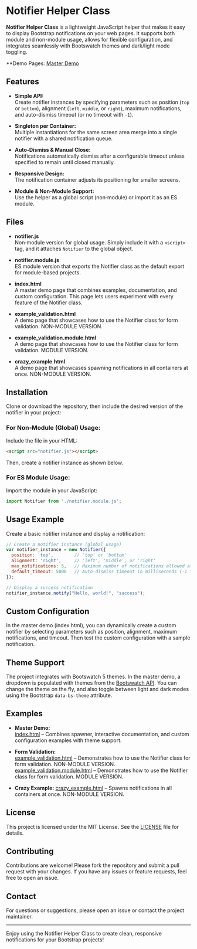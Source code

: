 # Notifier Helper Class

**Notifier Helper Class** is a lightweight JavaScript helper that makes it easy to display Bootstrap notifications on your web pages. It supports both module and non-module usage, allows for flexible configuration, and integrates seamlessly with Bootswatch themes and dark/light mode toggling.

**Demo Pages: [Master Demo](https://mrsiefen.github.io/Notifier/index.html)

## Features

- **Simple API:**  
  Create notifier instances by specifying parameters such as position (`top` or `bottom`), alignment (`left`, `middle`, or `right`), maximum notifications, and auto-dismiss timeout (or no timeout with `-1`).

- **Singleton per Container:**  
  Multiple instantiations for the same screen area merge into a single notifier with a shared notification queue.

- **Auto‑Dismiss & Manual Close:**  
  Notifications automatically dismiss after a configurable timeout unless specified to remain until closed manually.

- **Responsive Design:**  
  The notification container adjusts its positioning for smaller screens.

- **Module & Non‑Module Support:**  
  Use the helper as a global script (non‑module) or import it as an ES module.

## Files

- **notifier.js**  
  Non‑module version for global usage. Simply include it with a `<script>` tag, and it attaches `Notifier` to the global object.

- **notifier.module.js**  
  ES module version that exports the Notifier class as the default export for module-based projects.

- **index.html**  
  A master demo page that combines examples, documentation, and custom configuration. This page lets users experiment with every feature of the Notifier class.

- **example_validation.html**  
  A demo page that showcases how to use the Notifier class for form validation. NON-MODULE VERSION.

- **example_validation.module.html**  
  A demo page that showcases how to use the Notifier class for form validation. MODULE VERSION.

- **crazy_example.html**  
  A demo page that showcases spawning notifications in all containers at once. NON-MODULE VERSION.

## Installation

Clone or download the repository, then include the desired version of the notifier in your project:

### For Non‑Module (Global) Usage:
Include the file in your HTML:
```html
<script src="notifier.js"></script>
```
Then, create a notifier instance as shown below.

### For ES Module Usage:
Import the module in your JavaScript:
```javascript
import Notifier from './notifier.module.js';
```

## Usage Example

Create a basic notifier instance and display a notification:
```javascript
// Create a notifier instance (global usage)
var notifier_instance = new Notifier({
  position: 'top',        // 'top' or 'bottom'
  alignment: 'right',     // 'left', 'middle', or 'right'
  max_notifications: 5,   // Maximum number of notifications allowed at once
  default_timeout: 5000   // Auto-dismiss timeout in milliseconds (-1 for no auto-dismiss)
});

// Display a success notification
notifier_instance.notify("Hello, world!", "success");
```

## Custom Configuration

In the master demo (index.html), you can dynamically create a custom notifier by selecting parameters such as position, alignment, maximum notifications, and timeout. Then test the custom configuration with a sample notification.

## Theme Support

The project integrates with Bootswatch 5 themes. In the master demo, a dropdown is populated with themes from the [Bootswatch API](https://bootswatch.com/api/5.json). You can change the theme on the fly, and also toggle between light and dark modes using the Bootstrap `data-bs-theme` attribute.

## Examples

- **Master Demo:**  
  [index.html](https://mrsiefen.github.io/Notifier/) – Combines spawner, interactive documentation, and custom configuration examples with theme support.

- **Form Validation:**  
  [example_validation.html](https://mrsiefen.github.io/Notifier/example_validation.html) – Demonstrates how to use the Notifier class for form validation. NON-MODULE VERSION.
  [example_validation.module.html](https://mrsiefen.github.io/Notifier/example_validation_module.html) – Demonstrates how to use the Notifier class for form validation. MODULE VERSION.

- **Crazy Example:**
  [crazy_example.html](https://mrsiefen.github.io/Notifier/crazy_example.html) – Spawns notifications in all containers at once. NON-MODULE VERSION.

## License

This project is licensed under the MIT License. See the [LICENSE](LICENSE) file for details.

## Contributing

Contributions are welcome! Please fork the repository and submit a pull request with your changes. If you have any issues or feature requests, feel free to open an issue.

## Contact

For questions or suggestions, please open an issue or contact the project maintainer.

---

Enjoy using the Notifier Helper Class to create clean, responsive notifications for your Bootstrap projects!